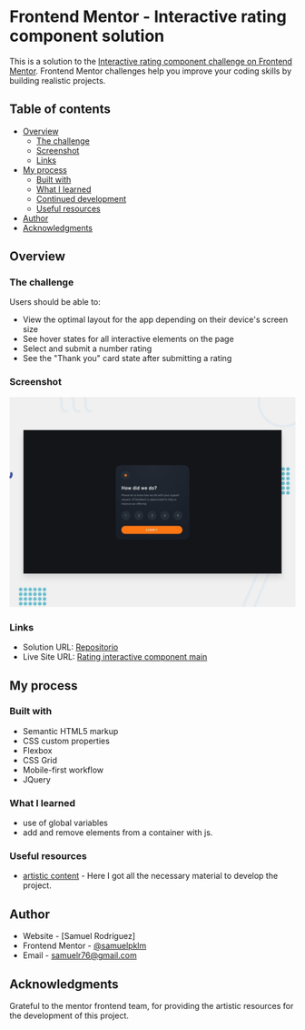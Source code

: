 # Frontend Mentor - Interactive rating component solution

This is a solution to the [Interactive rating component challenge on Frontend Mentor](https://www.frontendmentor.io/challenges/interactive-rating-component-koxpeBUmI). Frontend Mentor challenges help you improve your coding skills by building realistic projects. 

## Table of contents

- [Overview](#overview)
  - [The challenge](#the-challenge)
  - [Screenshot](#screenshot)
  - [Links](#links)
- [My process](#my-process)
  - [Built with](#built-with)
  - [What I learned](#what-i-learned)
  - [Continued development](#continued-development)
  - [Useful resources](#useful-resources)
- [Author](#author)
- [Acknowledgments](#acknowledgments)

## Overview

### The challenge

Users should be able to:

- View the optimal layout for the app depending on their device's screen size
- See hover states for all interactive elements on the page
- Select and submit a number rating
- See the "Thank you" card state after submitting a rating

### Screenshot

![Ranting component](./design/desktop-preview.jpg)



### Links

- Solution URL: [Repositorio](https://github.com/samuelpklm/Sarut.github.io/tree/main/interactive-rating-component-main)
- Live Site URL: [Rating interactive component main](https://visionary-salamander-ba16ff.netlify.app)

## My process

### Built with

- Semantic HTML5 markup
- CSS custom properties
- Flexbox
- CSS Grid
- Mobile-first workflow
- JQuery


### What I learned

- use of global variables
- add and remove elements from a container with js.


### Useful resources

- [artistic content](https://www.frontendmentor.io/challenges/interactive-rating-component-koxpeBUmI) - Here I got all the necessary material to develop the project.


## Author

- Website - [Samuel Rodríguez]
- Frontend Mentor - [@samuelpklm](https://www.frontendmentor.io/profile/samuelpklm)
- Email - samuelr76@gmail.com


## Acknowledgments

Grateful to the mentor frontend team, for providing the artistic resources for the development of this project.


